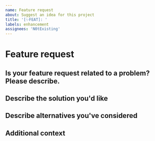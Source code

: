 ```yaml
---
name: Feature request
about: Suggest an idea for this project
title: '[✨FEAT]: '
labels: enhancement
assignees: 'N0tExisting'
---
```


# Feature request

## **Is your feature request related to a problem? Please describe.**

<!-- A clear and concise description of what the problem is. Ex. I'm always working around [...] -->

## **Describe the solution you'd like**

<!-- A clear and concise description of what you want to happen. -->

## **Describe alternatives you've considered**

<!-- A clear and concise description of any alternative solutions or features you've considered. -->

## **Additional context**

<!-- Add any other context or screenshots about the feature request here. -->
